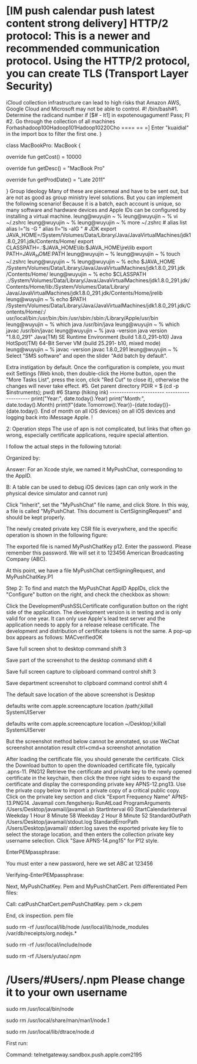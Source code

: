 # [IM push calendar push latest content strong delivery] HTTP/2 protocol: This is a newer and recommended communication protocol. Using the HTTP/2 protocol, you can create TLS (Transport Layer Security)

iCloud collection infrastructure can lead to high risks that Amazon AWS, Google Cloud and Microsoft may not be able to control. #! /bin/bash#1. Determine the radicand number if [$# - lt1] in expotenougagument! Pass; FI #2. Go through the collection of all machines Forhashadoop100Hadoop101Hadoop10220Cho ==== == =] Enter "kuaidial" in the import box to filter the first one.
}

class MacBookPro: MacBook {

override fun getCost() = 10000

override fun getDesc() = "MacBook Pro"

override fun getProdDate() = "Late 2011"

}
Group Ideology Many of these are piecemeal and have to be sent out, but are not as good as group ministry level solutions. But you can implement the following scenario! Because it is a batch, each account is unique, so many software and hardware devices and Apple IDs can be configured by installing a virtual machine. ​leung@wuyujin ~ % leung@wuyujin ~ % vi ~/.zshrc leung@wuyujin ~ % leung@wuyujin ~ % more ~/.zshrc # alias list alias l="ls -G " alias ll="ls -alG " # JDK export JAVA_HOME=/System/Volumes/Data/Library/Java/JavaVirtualMachines/jdk1.8.0_291.jdk/Contents/Home/ export CLASSPATH=.:$JAVA_HOME\lib:$JAVA_HOME\jre\lib export PATH=$JAVA_HOME :$PATH leung@wuyujin ~ % leung@wuyujin ~ % touch ~/.zshrc leung@wuyujin ~ % leung@wuyujin ~ % echo $JAVA_HOME /System/Volumes/Data/Library/Java/JavaVirtualMachines/jdk1.8.0_291.jdk /Contents/Home/ leung@wuyujin ~ % echo $CLASSPATH .:/System/Volumes/Data/Library/Java/JavaVirtualMachines/jdk1.8.0_291.jdk/Contents/Home/lib:/System/Volumes/Data/Library/ Java/JavaVirtualMachines/jdk1.8.0_291.jdk/Contents/Home/jrelib leung@wuyujin ~ % echo $PATH /System/Volumes/Data/Library/Java/JavaVirtualMachines/jdk1.8.0_291.jdk/Contents/Home/:/ usr/local/bin:/usr/bin:/bin:/usr/sbin:/sbin:/Library/Apple/usr/bin leung@wuyujin ~ % which java /usr/bin/java leung@wuyujin ~ % which javac /usr/bin/javac leung@wuyujin ~ % java -version java version "1.8.0_291" Java(TM) SE Runtime Environment (build 1.8.0_291-b10) Java HotSpot(TM) 64-Bit Server VM (build 25.291- b10, mixed mode) leung@wuyujin ~ % javac -version javac 1.8.0_291 leung@wuyujin ~ % Select "SMS software" and open the slider "Add batch by default".


Extra instigation by default. Once the configuration is complete, you must exit Settings (Web knob, then double-click the Home button, open the "More Tasks List", press the icon, click "Red Cut" to close it), otherwise the changes will never take effect. #5. Get parent directory PDIR = $ (cd -p $instruments); pwd) #6 Stamp (hiking ink) ----------------------- -------------------- print("Year:", date.today().Year) print("Month:", date.today().Month) print(f"{date.Tomorrow().Year)}-{date.today()}-{date.today(). End of month on all iOS devices} on all iOS devices and logging back into iMessage Apple. !


2: Operation steps
The use of apn is not complicated, but links that often go wrong, especially certificate applications, require special attention.

I follow the actual steps in the following tutorial:

Organized by:

Answer: For an Xcode style, we named it MyPushChat, corresponding to the AppID.

B: A table can be used to debug iOS devices (apn can only work in the physical device simulator and cannot run)

Click "Inherit", set the "MyPushChat" file name, and click Store. In this way, a file is called "MyPushChat. This document is CertSigningRequest" and should be kept properly.

The newly created private key CSR file is everywhere, and the specific operation is shown in the following figure:

The exported file is named MyPushChatKey p12. Enter the password. Please remember this password. We will set it to 123456 American Broadcasting Company (ABC).

At this point, we have a file MyPushChat certSigningRequest, and MyPushChatKey.P1

Step 2:
To find and match the MyPushChat AppID AppIDs, click the "Configure" button on the right, and check the checkbox as shown:

Click the DevelopmentPushSSLCertificate configuration button on the right side of the application. The development version is in testing and is only valid for one year. It can only use Apple's lead test server and the application needs to apply for a release release certificate. The development and distribution of certificate tokens is not the same. A pop-up box appears as follows:
MACverifiedOK

Save full screen shot to desktop command shift 3

Save part of the screenshot to the desktop command shift 4

 

Save full screen capture to clipboard command control shift 3

Save department screenshot to clipboard command control shift 4

The default save location of the above screenshot is Desktop

defaults write com.apple.screencapture location /path/;killall SystemUIServer

defaults write com.apple.screencapture location ~/Desktop/;killall SystemUIServer

But the screenshot method below cannot be annotated, so use WeChat screenshot annotation result ctrl+cmd+a screenshot annotation


After loading the certificate file, you should generate the certificate. Click the Download button to open the downloaded certificate file, typically .apns-11. PNG12 Retrieve the certificate and private key to the newly opened certificate in the keychain, then click the three right sides to expand the certificate and display the corresponding private key APNS-12.png13. Use the private copy below to import a private copy of a critical public copy. Click on the private key section and click "Export Frequency Name" APNS-13.PNG14. Javamail com.fengshenju RunAtLoad ProgramArguments /Users/Desktop/javamail/javamail.sh StartInterval 60 StartCalendarInterval Weekday 1 Hour 8 Minute 58 Weekday 2 Hour 8 Minute 52 StandardOutPath /Users/Desktop/javamail/stdout.log StandardErrorPath /Users/Desktop/javamail/ stderr.log saves the exported private key file to select the storage location, and then enters the collection private key username selection. Click "Save APNS-14.png15" for P12 style.



EnterPEMpassphrase:

You must enter a new password, here we set ABC at 123456

Verifying-EnterPEMpassphrase:

Next, MyPushChatKey. Pem and MyPushChatCert. Pem differentiated Pem files:

Call: catPushChatCert.pemPushChatKey. pem > ck.pem

End, ck inspection. pem file


sudo rm -rf /usr/local/lib/node /usr/local/lib/node_modules /var/db/receipts/org.nodejs.*

sudo rm -rf /usr/local/include/node

sudo rm -rf /Users/yutao/.npm

# /Users/#Users/.npm Please change it to your own username

sudo rm /usr/local/bin/node

sudo rm /usr/local/share/man/man1/node.1

sudo rm /usr/local/lib/dtrace/node.d

First run:

Command: telnetgateway.sandbox.push.apple.com2195